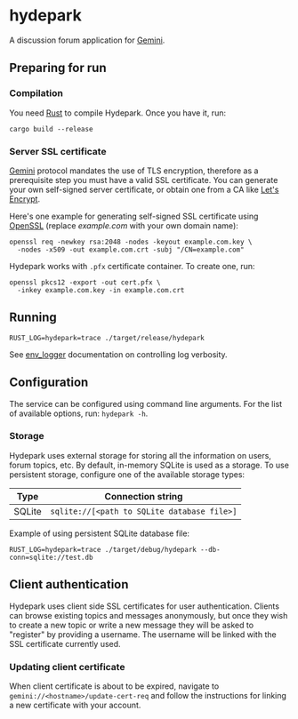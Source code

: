 hydepark
========

A discussion forum application for [Gemini](https://gemini.circumlunar.space).

## Preparing for run

### Compilation

You need [Rust](https://www.rust-lang.org) to compile Hydepark. Once you have it, run:

    cargo build --release

### Server SSL certificate

[Gemini](https://gemini.circumlunar.space) protocol mandates the use of TLS encryption, therefore as a prerequisite step you must have a valid SSL certificate.
You can generate your own self-signed server certificate, or obtain one from a CA like [Let's Encrypt](https://letsencrypt.org).

Here's one example for generating self-signed SSL certificate using [OpenSSL](https://www.openssl.org) (replace *example.com* with your own domain name):

    openssl req -newkey rsa:2048 -nodes -keyout example.com.key \
      -nodes -x509 -out example.com.crt -subj "/CN=example.com"

Hydepark works with `.pfx` certificate container. To create one, run:

    openssl pkcs12 -export -out cert.pfx \
      -inkey example.com.key -in example.com.crt

## Running

    RUST_LOG=hydepark=trace ./target/release/hydepark

See [env_logger](https://docs.rs/env_logger) documentation on controlling log verbosity.

## Configuration

The service can be configured using command line arguments. For the list of available options, run: `hydepark -h`.

### Storage

Hydepark uses external storage for storing all the information on users, forum topics, etc. By default, in-memory SQLite is used as a storage. To use persistent storage, configure one of the available storage types:

|Type|Connection string|
|-|-
|SQLite|`sqlite://[<path to SQLite database file>]`|

Example of using persistent SQLite database file:

    RUST_LOG=hydepark=trace ./target/debug/hydepark --db-conn=sqlite://test.db

## Client authentication

Hydepark uses client side SSL certificates for user authentication. Clients can browse existing topics and messages anonymously, but once they wish to create a new topic or write a new message they will be asked to "register" by providing a username. The username will be linked with the SSL certificate currently used.

### Updating client certificate

When client certificate is about to be expired, navigate to `gemini://<hostname>/update-cert-req` and follow the instructions for linking a new certificate with your account.
